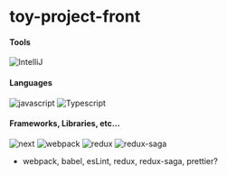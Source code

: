 # toy-project-front

#### Tools
![IntelliJ](https://img.shields.io/badge/IntelliJIDEA-000000?style=for-the-badge&logo=IntelliJIDEA&logoColor=fff)
<!-- ![vsc](https://img.shields.io/badge/vsc-005FED?style=for-the-badge&logo=visual%20studio%20code&logoColor=FFFFFF) -->

#### Languages
![javascript](https://img.shields.io/badge/javascript-323330.svg?style=for-the-badge&logo=javascript&logoColor=F7DF1E)
![Typescript](https://img.shields.io/badge/TypeScript-3178C6?style=for-the-badge&logo=TypeScript&logoColor=fff)  

#### Frameworks, Libraries, etc...
![next](https://img.shields.io/badge/Next.js-000000?style=for-the-badge&logo=next.js&logoColor=fff)
![webpack](https://img.shields.io/badge/webpack-8DD6F9?style=for-the-badge&logo=webpack&logoColor=000000)
![redux](https://img.shields.io/badge/Redux-764ABC?style=for-the-badge&logo=Redux&logoColor=fff)
![redux-saga](https://img.shields.io/badge/ReduxSaga-999999?style=for-the-badge&logo=ReduxSaga&logoColor=fff)  


- webpack, babel, esLint, redux, redux-saga, prettier?
